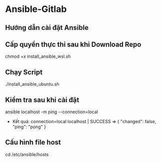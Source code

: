# Ansible-Gitlab

## Hướng dẫn cài đặt Ansible

## Cấp quyền thực thi sau khi Download Repo
chmod +x install_ansible_wsl.sh

## Chạy Script
./install_ansible_ubuntu.sh

## Kiểm tra sau khi cài đặt
ansible localhost -m ping --connection=local
* Kết quả: 
connection=local
localhost | SUCCESS => {
    "changed": false,
    "ping": "pong"
}

## Cấu hình file host
cd /etc/ansible/hosts
 
